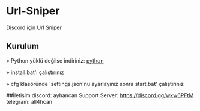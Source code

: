 # Url-Sniper
Discord için Url Sniper

## Kurulum

» Python yüklü değilse indiriniz: [python](https://www.python.org/downloads/)

» install.bat'ı çalıştırınız

» cfg klasöründe 'settings.json'nu ayarlayınız sonra start.bat' çalıştırınız

##İletişim
discord: ayhancan Support Server: https://discord.gg/wkw6PFtM
telegram: all4hcan
